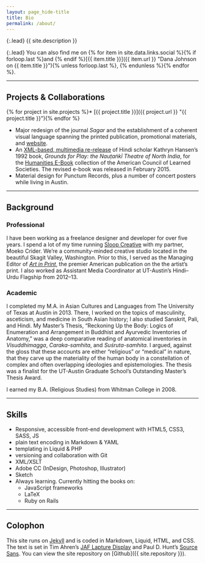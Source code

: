 ```yaml
---
layout: page_hide-title
title: Bio
permalink: /about/
---
```


{:.lead}
{{ site.description }}

{:.lead}
You can also find me on {% for item in site.data.links.social %}{% if forloop.last %}and {% endif %}[{{ item.title }}]({{ item.url }} "Dana Johnson on {{ item.title }}"){% unless forloop.last %}, {% endunless %}{% endfor %}.

---

## Projects & Collaborations
{% for project in site.projects %}* [{{ project.title }}]({{ project.url }} "{{ project.title }}"){% endfor %}
* Major redesign of the journal *Sagar* and the establishment of a coherent visual language spanning the printed publication, promotional materials, and [website](http://sagarjournal.org "Sagar Journal").
* An [XML-based, multimedia re-release](https://quod.lib.umich.edu/cgi/t/text/text-idx?c=acls;cc=acls;view=toc;idno=heb90059.0001.001;rgn=full%20text "Grounds for Play: the Nauṭaṅkī Theatre of North India") of Hindi scholar Kathryn Hansen’s 1992 book, *Grounds for Play: the Nauṭaṅkī Theatre of North India*, for the [Humanities E-Book](http://www.humanitiesebook.org/ "Humanities E-Book") collection of the American Council of Learned Societies. The revised e-book was released in February 2015.
* Material design for Punctum Records, plus a number of concert posters while living in Austin.

---

## Background

### Professional
I have been working as a freelance designer and developer for over five years. I spend a lot of my time running [Sloop Creative](http://www.sloopcreative.com/ "Sloop Creative") with my partner, Moeko Crider. We’re a community-minded creative studio located in the beautiful Skagit Valley, Washington. Prior to this, I served as the Managing Editor of [*Art in Print*](http://artinprint.org "Art in Print"), the premier American publication on the the artist’s print. I also worked as Assistant Media Coordinator at UT-Austin’s Hindi–Urdu Flagship from 2012–13.

### Academic
I completed my M.A. in Asian Cultures and Languages from The University of Texas at Austin in 2013. There, I worked on the topics of masculinity, asceticism, and medicine in South Asian history; I also studied Sanskrit, Pali, and Hindi. My Master’s Thesis, “Reckoning Up the Body: Logics of Enumeration and Arrangement in Buddhist and Ayurvedic Inventories of Anatomy,” was a deep comparative reading of anatomical inventories in *Visuddhimagga*, *Caraka-samhita*, and *Suśruta-samhita*. I argued, against the gloss that these accounts are either “religious” or “medical” in nature, that they carve up the materiality of the human body in a constellation of complex and often overlapping ideologies and epistemologies. The thesis was a finalist for the UT-Austin Graduate School’s Outstanding Master’s Thesis Award.

I earned my B.A. (Religious Studies) from Whitman College in 2008.

---

## Skills

* Responsive, accessible front-end development with HTML5, CSS3, SASS, JS
* plain text encoding in Markdown & YAML
* templating in Liquid & PHP
* versioning and collaboration with Git
* XML/XSLT
* Adobe CC (InDesign, Photoshop, Illustrator)
* Sketch
* Always learning. Currently hitting the books on:
  * JavaScript frameworks
  * LaTeX
  * Ruby on Rails

---

## Colophon
This site runs on [Jekyll](https://jekyllrb.com/ "Jekyll") and is coded in Markdown, Liquid, HTML, and CSS. The text is set in Tim Ahren’s [JAF Lapture Display](https://justanotherfoundry.com/lapture "JAF Lapture") and Paul D. Hunt’s [Source Sans](https://typekit.com/fonts/source-sans "Source Sans on Typekit"). You can view the site repository on [Github]({{ site.repository }}).
